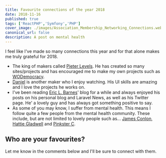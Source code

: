 ```yaml
---
title: Favourite connections of the year 2018
date: 2018-11-16
published: true
tags: ['ReactPHP','Symfony','PHP']
cover_image: ./images/Association_Membership_Networking_Connections.webp
canonical_url: false
description: A post on mental health
---
```


I feel like I've made so many connections this year and for that alone makes me truly grateful for 2018. 

- The king of makers called [Pieter Levels](https://twitter.com/levelsio). He has created so many sites/projects and has encouraged me to make my own projects such as [WODemocracy](https://wodemocracy.com/).
- [Daniel](https://twitter.com/iiCe89) is another maker who I enjoy watching. His UI skills are amazing and I love the projects he works on.
- I've been reading [Eric L. Barnes](https://ericlbarnes.com)' blog for a while and always enjoyed his posts on his personal blog and Laravel News, as well as his Twitter page. He' a lovely guy and has always got something positive to say.
- As some of you may know, I suffer from mental health. This means I follow quite a few people from the mental health community. These include, but are not limited to lovely people such as... [James Conlon](https://twitter.com/JamesConlon_), [Hattie Gladwell](https://twitter.com/hatttiegladwell) and [Pinkster C](https://twitter.com/PinksterC_87).

## Who are your favourites?

Let me know in the comments below and I'll be sure to connect with them.
